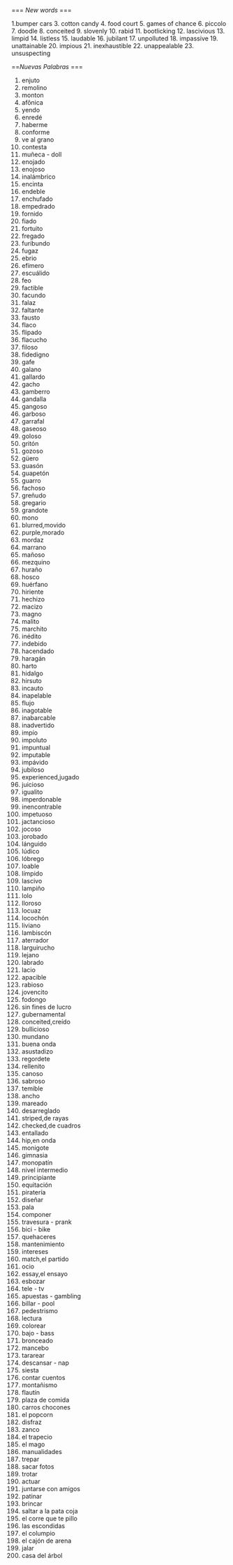 === *New words* ===

1.bumper cars
3. cotton candy
4. food court
5. games of chance
6. piccolo
7. doodle
8. conceited
9. slovenly
10. rabid
11. bootlicking
12. lascivious
13. limpid
14. listless
15. laudable
16. jubilant
17. unpolluted
18. impassive
19. unattainable
20. impious
21. inexhaustible
22. unappealable
23. unsuspecting

==*Nuevas Palabras* ===

1. enjuto
2. remolino
3. monton
4. afônica
5. yendo
6. enredé
7. haberme
8. conforme
9. ve al grano
10. contesta
11. muñeca - doll
12. enojado
13. enojoso
14. inalámbrico
15. encinta
16. endeble
17. enchufado
18. empedrado
19. fornido
20. fiado
21. fortuito
22. fregado
23. furibundo
24. fugaz
25. ebrio
26. efímero
27. escuálido
28. feo
29. factible
30. facundo
31. falaz
32. faltante
33. fausto
34. flaco
35. flipado
36. flacucho
37. filoso
38. fidedigno
39. gafe
40. galano
41. gallardo
42. gacho
43. gamberro
44. gandalla
45. gangoso
46. garboso
47. garrafal
48. gaseoso
49. goloso
50. gritón
51. gozoso
52. güero
53. guasón
54. guapetón
55. guarro
56. fachoso
57. greñudo
58. gregario
59. grandote
60. mono
61. blurred,movido
62. purple,morado
63. mordaz
64. marrano
65. mañoso
66. mezquino
67. huraño
68. hosco
69. huérfano
70. hiriente
71. hechizo
72. macizo
73. magno
74. malito
75. marchito
76. inédito
77. indebido
78. hacendado
79. haragán
80. harto
81. hidalgo
82. hirsuto
83. incauto
84. inapelable
85. flujo
86. inagotable
87. inabarcable
88. inadvertido
89. impío
90. impoluto
91. impuntual
92. imputable
93. impávido
94. jubiloso
95. experienced,jugado
96. juicioso
97. igualito
98. imperdonable
99. inencontrable
100. impetuoso
101. jactancioso
102. jocoso
103. jorobado
104. lánguido
105. lúdico
106. lóbrego
107. loable
108. límpido
109. lascivo
110. lampiño
111. lolo
112. lloroso
113. locuaz
114. locochón
115. liviano
116. lambiscón
117. aterrador
118. larguirucho
119. lejano
120. labrado
121. lacio
122. apacible
123. rabioso
124. jovencito
125. fodongo
126. sin fines de lucro
127. gubernamental
128. conceited,creído
129. bullicioso
130. mundano
131. buena onda
132. asustadizo
133. regordete
134. rellenito
135. canoso
136. sabroso
137. temible
138. ancho
139. mareado
140. desarreglado
141. striped,de rayas
142. checked,de cuadros
143. entallado
144. hip,en onda
145. monigote
146. gimnasia
147. monopatín
148. nivel intermedio
149. principiante
150. equitación
151. piratería
152. diseñar
153. pala
154. componer
155. travesura - prank
156. bici - bike
157. quehaceres
158. mantenimiento
159. intereses
160. match,el partido
161. ocio
162. essay,el ensayo
163. esbozar
164. tele - tv
165. apuestas - gambling
166. billar - pool
167. pedestrismo
168. lectura
169. colorear
170. bajo - bass
171. bronceado
172. mancebo
173. tararear
174. descansar - nap
175. siesta
176. contar cuentos
177. montañismo
178. flautín
179. plaza de comida
180. carros chocones
181. el popcorn
182. disfraz
183. zanco
184. el trapecio
185. el mago
186. manualidades
187. trepar
188. sacar fotos
189. trotar
190. actuar
191. juntarse con amigos
192. patinar
193. brincar
194. saltar a la pata coja
195. el corre que te pillo
196. las escondidas
197. el columpio
198. el cajón de arena
199. jalar
200. casa del árbol

